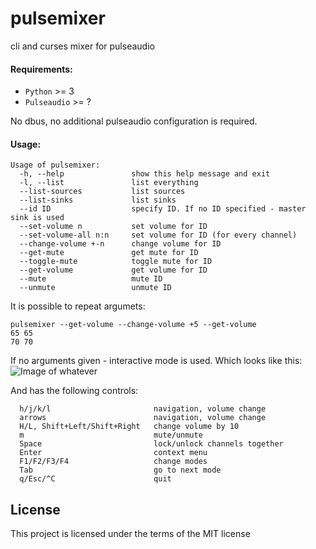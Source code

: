 # pulsemixer
cli and curses mixer for pulseaudio

#### Requirements:
- `Python` >= 3
- `Pulseaudio` >= ?

No dbus, no additional pulseaudio configuration is required.

#### Usage:
```
Usage of pulsemixer:
  -h, --help               show this help message and exit
  -l, --list               list everything
  --list-sources           list sources
  --list-sinks             list sinks
  --id ID                  specify ID. If no ID specified - master sink is used
  --set-volume n           set volume for ID
  --set-volume-all n:n     set volume for ID (for every channel)
  --change-volume +-n      change volume for ID
  --get-mute               get mute for ID
  --toggle-mute            toggle mute for ID
  --get-volume             get volume for ID
  --mute                   mute ID
  --unmute                 unmute ID
```
It is possible to repeat argumets:
```
pulsemixer --get-volume --change-volume +5 --get-volume
65 65
70 70
```

If no arguments given - interactive mode is used. Which looks like this:
![Image of whatever](../img//scrn.png?raw=true)

And has the following controls:
```
  h/j/k/l                       navigation, volume change
  arrows                        navigation, volume change
  H/L, Shift+Left/Shift+Right   change volume by 10
  m                             mute/unmute
  Space                         lock/unlock channels together
  Enter                         context menu
  F1/F2/F3/F4                   change modes
  Tab                           go to next mode
  q/Esc/^C                      quit
```

## License
This project is licensed under the terms of the MIT license
